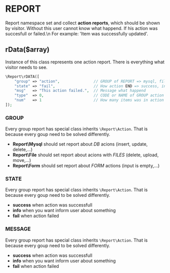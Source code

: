 # REPORT
Report namespace set and collect **action reports**, which should be shown by visitor. Without this user cannot know what happend. If his action was succesfull or failed.\n
For example: 'Item was successfully updated'.

## rData($array)
Instance of this class represents one action report. There is everything what visitor needs to see.
```php
\Report\rDATA([
	"group" => "action",               // GROUP of REPORT => mysql, file, form, ...
	"state" => "fail",                 // How action END => success, info, fail
	"msg"   => "This action failed.",  // Message what happend
	"type"  => 0,                      // CODE or NAME of GROUP action => 1062, insert, upload,...
	"num"   => 1                       // How many items was in action
]);

```

### GROUP
Every group report has special class inherits `\Report\Action`. That is because every goup need to be solved differently.
- **Report\Mysql** should set report about *DB* acions (insert, update, delete,...)
- **Report\File** should set report about acions with *FILES* (delete, upload, move,...)
- **Report\Form** should set report about *FORM* actions (input is empty,...)

### STATE
Every group report has special class inherits `\Report\Action`. That is because every goup need to be solved differently.
- **success** when action was successfull
- **info** when you want inform user about something
- **fail** when action failed

### MESSAGE
Every group report has special class inherits `\Report\Action`. That is because every goup need to be solved differently.
- **success** when action was successfull
- **info** when you want inform user about something
- **fail** when action failed
